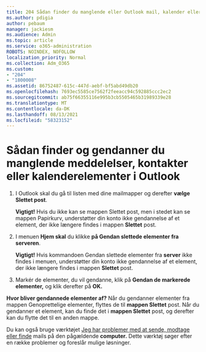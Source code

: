 ```yaml
---
title: 204 Sådan finder du manglende eller Outlook mail, kalender eller kontakter
ms.author: pdigia
author: pebaum
manager: jackiesm
ms.audience: Admin
ms.topic: article
ms.service: o365-administration
ROBOTS: NOINDEX, NOFOLLOW
localization_priority: Normal
ms.collection: Adm_O365
ms.custom:
- "204"
- "1800008"
ms.assetid: 86752487-615c-447d-aebf-bf5abd49db20
ms.openlocfilehash: 7693ec5585ce7562f2feeacc94c592885ccc2ec2
ms.sourcegitcommit: ab75f66355116e995b3cb5505465b31989339e28
ms.translationtype: MT
ms.contentlocale: da-DK
ms.lasthandoff: 08/13/2021
ms.locfileid: "58323152"
---
```

# <a name="how-to-find-and-recover-missing-messages-contacts-or-calendar-items-in-outlook"></a>Sådan finder og gendanner du manglende meddelelser, kontakter eller kalenderelementer i Outlook

1. I Outlook skal du gå til listen med dine mailmapper og derefter **vælge Slettet post**. 

    **Vigtigt!** Hvis du ikke  kan se mappen Slettet post, men i stedet kan se mappen Papirkurv, understøtter din konto ikke gendannelse af et element, der ikke længere findes i mappen **Slettet** post. 

2. I menuen **Hjem skal** du klikke **på Gendan slettede elementer fra serveren**. 

    **Vigtigt!** Hvis kommandoen Gendan slettede elementer fra **server** ikke findes i menuen, understøtter din konto ikke gendannelse af et element, der ikke længere findes i mappen **Slettet** post.

3. Markér de elementer, du vil gendanne, klik på **Gendan de markerede elementer,** og klik derefter på **OK.**

**Hvor bliver gendannede elementer af?** Når du gendanner elementer fra mappen Genoprettelige elementer, flyttes de til **mappen Slettet** post. Når du gendanner et element, kan du finde det i **mappen Slettet** post, og derefter kan du flytte det til en anden mappe.

Du kan også bruge værktøjet [Jeg har problemer med at sende, modtage eller finde](https://aka.ms/SaRA-OutlookSendReceive) mails på den pågældende **computer.** Dette værktøj søger efter en række problemer og foreslår mulige løsninger.
